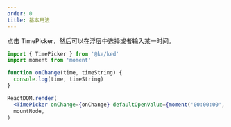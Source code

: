 ```yaml
---
order: 0
title: 基本用法
---
```


点击 TimePicker，然后可以在浮层中选择或者输入某一时间。

```jsx
import { TimePicker } from '@ke/ked'
import moment from 'moment'

function onChange(time, timeString) {
  console.log(time, timeString)
}

ReactDOM.render(
  <TimePicker onChange={onChange} defaultOpenValue={moment('00:00:00', 'HH:mm:ss')} />,
  mountNode,
)
```
